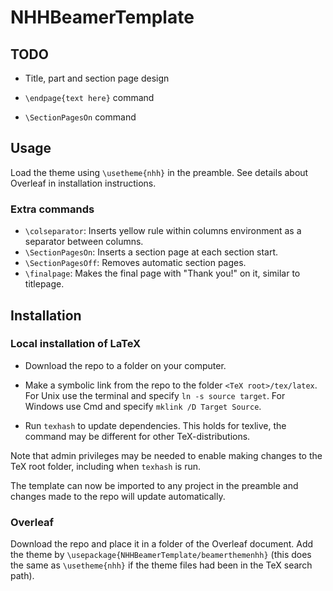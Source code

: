 # NHHBeamerTemplate

## TODO

- Title, part and section page design

- `\endpage{text here}` command

- `\SectionPagesOn` command

## Usage

Load the theme using `\usetheme{nhh}` in the preamble. See details about Overleaf in installation instructions.

### Extra commands

- `\colseparator`: Inserts yellow rule within columns environment as a separator between columns.
- `\SectionPagesOn`: Inserts a section page at each section start.
- `\SectionPagesOff`: Removes automatic section pages.
- `\finalpage`: Makes the final page with "Thank you!" on it, similar to titlepage.

## Installation

### Local installation of LaTeX

- Download the repo to a folder on your computer.

- Make a symbolic link from the repo to the folder `<TeX root>/tex/latex`. For Unix use the terminal and specify `ln -s source target`. For Windows use Cmd and specify `mklink /D Target Source`.

- Run `texhash` to update dependencies. This holds for texlive, the command may be different for other TeX-distributions.

Note that admin privileges may be needed to enable making changes to the TeX root folder, including when `texhash` is run.

The template can now be imported to any project in the preamble and changes made to the repo will update automatically.

### Overleaf

Download the repo and place it in a folder of the Overleaf document. Add the theme by `\usepackage{NHHBeamerTemplate/beamerthemenhh}` (this does the same as `\usetheme{nhh}` if the theme files had been in the TeX search path).
